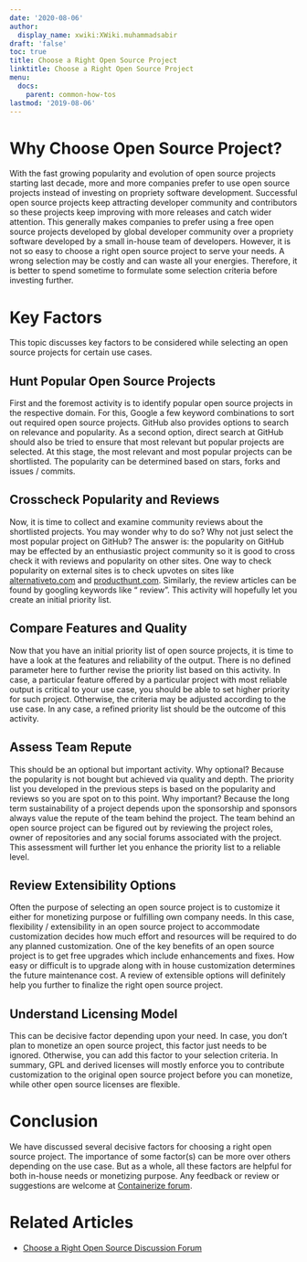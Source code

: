 ```yaml
---
date: '2020-08-06'
author:
  display_name: xwiki:XWiki.muhammadsabir
draft: 'false'
toc: true
title: Choose a Right Open Source Project
linktitle: Choose a Right Open Source Project
menu:
  docs:
    parent: common-how-tos
lastmod: '2019-08-06'
---
```


# Why Choose Open Source Project? #

With the fast growing popularity and evolution of open source projects starting last decade, more and more companies prefer to use open source projects instead of investing on propriety software development. Successful open source projects keep attracting developer community and contributors so these projects keep improving with more releases and catch wider attention. This generally makes companies to prefer using a free open source projects developed by global developer community over a propriety software developed by a small in-house team of developers. However, it is not so easy to choose a right open source project to serve your needs. A wrong selection may be costly and can waste all your energies. Therefore, it is better to spend sometime to formulate some selection criteria before investing further.

# Key Factors #

This topic discusses key factors to be considered while selecting an open source projects for certain use cases.

## Hunt Popular Open Source Projects ##

First and the foremost activity is to identify popular open source projects in the respective domain. For this, Google a few keyword combinations to sort out required open source projects. GitHub also provides options to search on relevance and popularity. As a second option, direct search at GitHub should also be tried to ensure that most relevant but popular projects are selected. At this stage, the most relevant and most popular projects can be shortlisted. The popularity can be determined based on stars, forks and issues / commits.

## Crosscheck Popularity and Reviews ##

Now, it is time to collect and examine community reviews about the shortlisted projects. You may wonder why to do so? Why not just select the most popular project on GitHub? The answer is: the popularity on GitHub may be effected by an enthusiastic project community so it is good to cross check it with reviews and popularity on other sites. One way to check popularity on external sites is to check upvotes on sites like [alternativeto.com](http://alternativeto.com) and [producthunt.com](http://producthunt.com). Similarly, the review articles can be found by googling keywords like “<open source project> review”. This activity will hopefully let you create an initial priority list.

## Compare Features and Quality ##

Now that you have an initial priority list of open source projects, it is time to have a look at the features and reliability of the output. There is no defined parameter here to further revise the priority list based on this activity. In case, a particular feature offered by a particular project with most reliable output is critical to your use case, you should be able to set higher priority for such project. Otherwise, the criteria may be adjusted according to the use case. In any case, a refined priority list should be the outcome of this activity.

## Assess Team Repute ##

This should be an optional but important activity. Why optional? Because the popularity is not bought but achieved via quality and depth. The priority list you developed in the previous steps is based on the popularity and reviews so you are spot on to this point. Why important? Because the long term sustainability of a project depends upon the sponsorship and sponsors always value the repute of the team behind the project. The team behind an open source project can be figured out by reviewing the project roles, owner of repositories and any social forums associated with the project. This assessment will further let you enhance the priority list to a reliable level.

## Review Extensibility Options ##

Often the purpose of selecting an open source project is to customize it either for monetizing purpose or fulfilling own company needs. In this case, flexibility / extensibility in an open source project to accommodate customization decides how much effort and resources will be required to do any planned customization. One of the key benefits of an open source project is to get free upgrades which include enhancements and fixes. How easy or difficult is to upgrade along with in house customization determines the future maintenance cost. A review of extensible options will definitely help you further to finalize the right open source project.

## Understand Licensing Model ##

This can be decisive factor depending upon your need. In case, you don’t plan to monetize an open source project, this factor just needs to be ignored. Otherwise, you can add this factor to your selection criteria. In summary, GPL and derived licenses will mostly enforce you to contribute customization to the original open source project before you can monetize, while other open source licenses are flexible.

# Conclusion #

We have discussed several decisive factors for choosing a right open source project. The importance of some factor(s) can be more over others depending on the use case. But as a whole, all these factors are helpful for both in-house needs or monetizing purpose. Any feedback or review or suggestions are welcome at [Containerize forum](https://forum.containerize.com).

# Related Articles #

* [Choose a Right Open Source Discussion Forum](/common-how-tos/choose-a-right-open-source-discussion-forum/)
